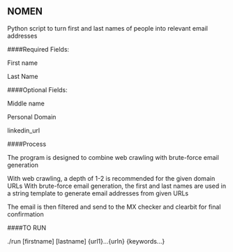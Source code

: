 ## NOMEN


Python script to turn first and last names of people into relevant email addresses


####Required Fields:

First name

Last Name

####Optional Fields:

Middle name


Personal Domain


linkedin_url


####Process

The program is designed to combine web crawling with brute-force email generation

With web crawling, a depth of 1-2 is recommended for the given domain URLs
With brute-force email generation, the first and last names are used in a string template
to generate email addresses from given URLs

The email is then filtered and send to the MX checker and clearbit for final confirmation

####TO RUN

./run [firstname] [lastname] {url1}...{urln} {keywords...}
